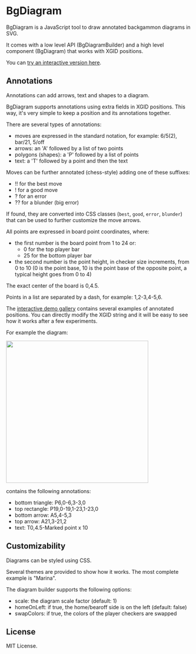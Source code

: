 # BgDiagram

BgDiagram is a JavaScript tool to draw annotated backgammon diagrams in SVG.

It comes with a low level API (BgDiagramBuilder) and a high level component (BgDiagram) that works with XGID positions.

You can [try an interactive version here](https://ascottix.github.io/bgdiagram/bgdiagram_demo.html).

## Annotations

Annotations can add arrows, text and shapes to a diagram.

BgDiagram supports annotations using extra fields in XGID positions. This way, it's very simple to keep a position and its annotations together.

There are several types of annotations:
- moves are expressed in the standard notation, for example: 6/5(2), bar/21, 5/off
- arrows: an 'A' followed by a list of two points
- polygons (shapes): a 'P' followed by a list of points
- text: a 'T' followed by a point and then the text

Moves can be further annotated (chess-style) adding one of these suffixes:
- !! for the best move
- ! for a good move
- ? for an error
- ?? for a blunder (big error)

If found, they are converted into CSS classes (`best`, `good`, `error`, `blunder`) that can be used to further customize the move arrows.

All points are expressed in board point coordinates, where:
- the first number is the board point from 1 to 24 or:
    - 0 for the top player bar
    - 25 for the bottom player bar
- the second number is the point height, in checker size increments, from 0 to 10 (0 is the point base, 10 is the point base of the opposite point, a typical height goes from 0 to 4)

The exact center of the board is 0,4.5.

Points in a list are separated by a dash, for example: 1,2-3,4-5,6.

The [interactive demo gallery](https://ascottix.github.io/bgdiagram/bgdiagram_demo.html) contains several examples of annotated positions. You can directly modify the XGID string and it will be easy to see how it works after a few experiments.

For example the diagram:

<img src="https://ascottix.github.io/bgdiagram/bgdiagram_ex1.png" width="386">

contains the following annotations:
- bottom triangle: P6,0-6,3-3,0
- top rectangle: P19,0-19,1-23,1-23,0
- bottom arrow: A5,4-5,3
- top arrow: A21,3-21,2
- text: T0,4.5-Marked point x 10

## Customizability

Diagrams can be styled using CSS.

Several themes are provided to show how it works. The most complete example is "Marina".

The diagram builder supports the following options:
- scale: the diagram scale factor (default: 1)
- homeOnLeft: if true, the home/bearoff side is on the left (default: false)
- swapColors: if true, the colors of the player checkers are swapped

## License

MIT License.
